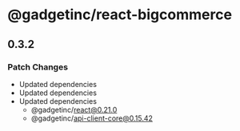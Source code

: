 # @gadgetinc/react-bigcommerce

## 0.3.2

### Patch Changes

- Updated dependencies
- Updated dependencies
- Updated dependencies
  - @gadgetinc/react@0.21.0
  - @gadgetinc/api-client-core@0.15.42
